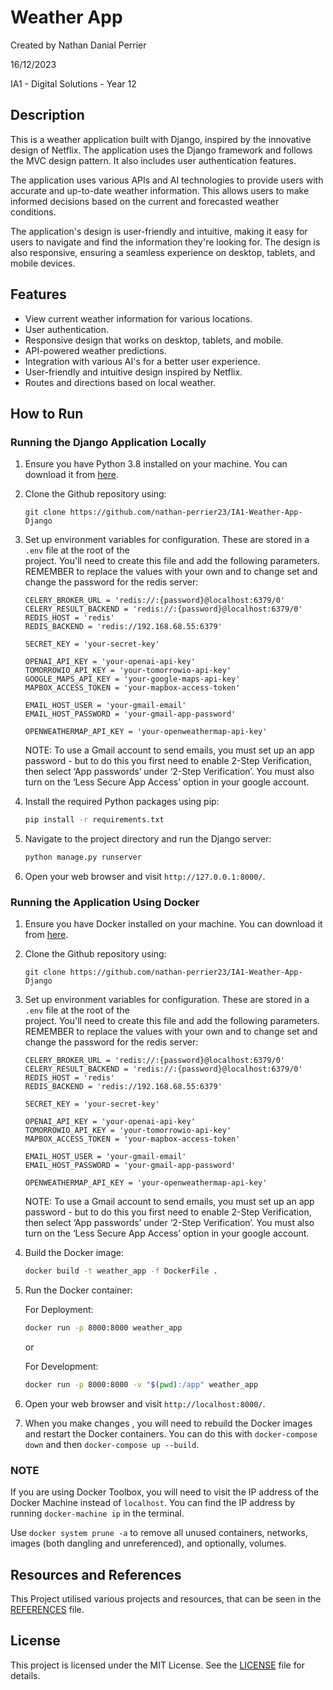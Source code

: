# Weather App

Created by Nathan Danial Perrier

16/12/2023

IA1 - Digital Solutions - Year 12

## Description

This is a weather application built with Django, inspired by the innovative design of Netflix. The application uses the Django framework and follows the MVC design pattern. It also includes user authentication features.

The application uses various APIs and AI technologies to provide users with accurate and up-to-date weather information. This allows users to make informed decisions based on the current and forecasted weather conditions.

The application's design is user-friendly and intuitive, making it easy for users to navigate and find the information they're looking for. The design is also responsive, ensuring a seamless experience on desktop, tablets, and mobile devices.

## Features

- View current weather information for various locations.
- User authentication.
- Responsive design that works on desktop, tablets, and mobile.
- API-powered weather predictions.
- Integration with various AI's for a better user experience.
- User-friendly and intuitive design inspired by Netflix.
- Routes and directions based on local weather.

## How to Run

### Running the Django Application Locally

1. Ensure you have Python 3.8 installed on your machine. You can download it from [here](https://www.python.org/downloads/).

2. Clone the Github repository using:

    `git clone https://github.com/nathan-perrier23/IA1-Weather-App-Django`

3. Set up environment variables for configuration. These are stored in a `.env` file at the root of the        
    project. You'll need to create this file and add the following parameters. REMEMBER to replace the values with your own and to change set and change the password for the redis server:

    ```properties
    CELERY_BROKER_URL = 'redis://:{password}@localhost:6379/0'
    CELERY_RESULT_BACKEND = 'redis://:{password}@localhost:6379/0'
    REDIS_HOST = 'redis'
    REDIS_BACKEND = 'redis://192.168.68.55:6379'

    SECRET_KEY = 'your-secret-key'

    OPENAI_API_KEY = 'your-openai-api-key'
    TOMORROWIO_API_KEY = 'your-tomorrowio-api-key'
    GOOGLE_MAPS_API_KEY = 'your-google-maps-api-key'
    MAPBOX_ACCESS_TOKEN = 'your-mapbox-access-token'

    EMAIL_HOST_USER = 'your-gmail-email'
    EMAIL_HOST_PASSWORD = 'your-gmail-app-password'
   
    OPENWEATHERMAP_API_KEY = 'your-openweathermap-api-key'
    ```

    NOTE: To use a Gmail account to send emails, you must set up an app password - but to do this you first need to enable 2-Step Verification, then select ‘App passwords’ under ‘2-Step Verification’. You must also turn on the ‘Less Secure App Access’ option in your google account.

3. Install the required Python packages using pip:

    ```sh
    pip install -r requirements.txt
    ```

4. Navigate to the project directory and run the Django server:

    ```sh
    python manage.py runserver
    ```

5. Open your web browser and visit `http://127.0.0.1:8000/`.

### Running the Application Using Docker

1. Ensure you have Docker installed on your machine. You can download it from [here](https://www.docker.com/products/docker-desktop).

2. Clone the Github repository using:

    `git clone https://github.com/nathan-perrier23/IA1-Weather-App-Django`

3. Set up environment variables for configuration. These are stored in a `.env` file at the root of the        
    project. You'll need to create this file and add the following parameters. REMEMBER to replace the values with your own and to change set and change the password for the redis server:

    ```properties
    CELERY_BROKER_URL = 'redis://:{password}@localhost:6379/0'
    CELERY_RESULT_BACKEND = 'redis://:{password}@localhost:6379/0'
    REDIS_HOST = 'redis'
    REDIS_BACKEND = 'redis://192.168.68.55:6379'

    SECRET_KEY = 'your-secret-key'

    OPENAI_API_KEY = 'your-openai-api-key'
    TOMORROWIO_API_KEY = 'your-tomorrowio-api-key'
    MAPBOX_ACCESS_TOKEN = 'your-mapbox-access-token'

    EMAIL_HOST_USER = 'your-gmail-email'
    EMAIL_HOST_PASSWORD = 'your-gmail-app-password'
    
    OPENWEATHERMAP_API_KEY = 'your-openweathermap-api-key'
    ```

    NOTE: To use a Gmail account to send emails, you must set up an app password - but to do this you first need to enable 2-Step Verification, then select ‘App passwords’ under ‘2-Step Verification’. You must also turn on the ‘Less Secure App Access’ option in your google account.

4. Build the Docker image:

    ```sh
    docker build -t weather_app -f DockerFile .
    ```

5. Run the Docker container:

    For Deployment:

    ```sh
    docker run -p 8000:8000 weather_app
    ```

    or 

    For Development:

    ```sh 
    docker run -p 8000:8000 -v "$(pwd):/app" weather_app
    ```

6. Open your web browser and visit `http://localhost:8000/`.

7. When you make changes , you will need to rebuild the Docker images and restart the Docker containers. You 
    can do this with `docker-compose down` and then `docker-compose up --build`.

### NOTE

If you are using Docker Toolbox, you will need to visit the IP address of the Docker Machine instead of `localhost`. You can find the IP address by running `docker-machine ip` in the terminal.

 Use `docker system prune -a` to remove all unused containers, networks, images (both dangling and unreferenced), and optionally, volumes.

## Resources and References

This Project utilised various projects and resources, that can be seen in the [REFERENCES](REFERENCES.md) file.

## License

This project is licensed under the MIT License. See the [LICENSE](LICENSE.md) file for details.